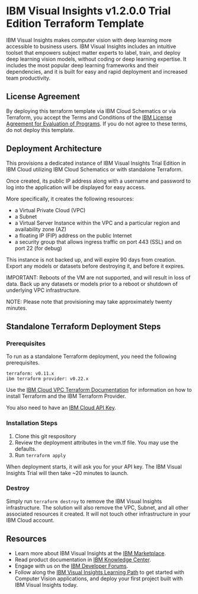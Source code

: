 # IBM Visual Insights v1.2.0.0 Trial Edition Terraform Template

IBM Visual Insights makes computer vision with deep learning more accessible to business users. IBM Visual Insights includes an intuitive toolset that empowers subject matter experts to label, train, and deploy deep learning vision models, without coding or deep learning expertise. It includes the most popular deep learning frameworks and their dependencies, and it is built for easy and rapid deployment and increased team productivity.

## License Agreement
By deploying this terraform template via IBM Cloud Schematics or via Terraform, you accept the Terms and Conditions of the [IBM License Agreement for Evaluation of Programs](https://www14.software.ibm.com/cgi-bin/weblap/lap.pl?li_formnum=L-AMDS-BCSSAN).  If you do not agree to these terms, do not deploy this template.

## Deployment Architecture

This provisions a dedicated instance of IBM Visual Insights Trial Edition in IBM Cloud utilizing IBM Cloud Schematics or with standalone Terraform.

Once created, its public IP address along with a username and password to log into the application will be displayed for easy access.

More specifically, it creates the following resources:

* a Virtual Private Cloud (VPC)
* a Subnet
* a Virtual Server Instance within the VPC and a particular region and availability zone (AZ)
* a floating IP (FIP) address on the public Internet
* a security group that allows ingress traffic on port 443 (SSL) and on port 22 (for debug)

This instance is not backed up, and will expire 90 days from creation. Export any models or datasets before destroying it, and before it expires.

IMPORTANT: Reboots of the VM are not supported, and will result in loss of data. Back up any datasets or models prior to a reboot or shutdown of underlying VPC infrastructure.

NOTE: Please note that provisioning may take approximately twenty minutes.


## Standalone Terraform Deployment Steps

### Prerequisites

To run as a standalone Terraform deployment, you need the following prerequisites.

```
terraform: v0.11.x
ibm terraform provider: v0.22.x
```

Use the [IBM Cloud VPC Terraform Documentation](https://cloud.ibm.com/docs/terraform?topic=terraform-getting-started#install) for information on how to install Terraform and the IBM Terraform Provider.

You also need to have an [IBM Cloud API Key](https://cloud.ibm.com/docs/iam?topic=iam-userapikey).

### Installation Steps

1. Clone this git respository
2. Review the deployment attributes in the vm.tf file.  You may use the defaults.
3. Run `terraform apply`

When deployment starts, it will ask you for your API key.  The IBM Visual Insights Trial will then take ~20 minutes to launch.

### Destroy

Simply run `terraform destroy` to remove the IBM Visual Insights infrastructure.  The solution will also remove the VPC, Subnet, and all other associated resources it created.  It will not touch other infrastructure in your IBM Cloud account.


## Resources
* Learn more about IBM Visual Insights at the [IBM Marketplace](https://www.ibm.com/us-en/marketplace/ibm-powerai-vision).
* Read product documentation in [IBM Knowledge Center](https://www.ibm.com/support/knowledgecenter/en/SSRU69_1.2.0/).
* Engage with us on the [IBM Developer Forums](https://developer.ibm.com/answers/smart-spaces/361/powerai.html).
* Follow along the [IBM Visual Insights Learning Path](https://developer.ibm.com/series/learning-path-powerai-vision/) to get started with Computer Vision applications, and deploy your first project built with IBM Visual Insights today.
